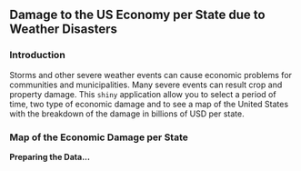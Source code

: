 ## Damage to the US Economy per State due to Weather Disasters

### Introduction
Storms and other severe weather events can cause economic problems for communities and municipalities. Many severe events can result crop and property damage. This `shiny` application allow you to select a period of time, two type of economic damage and to see a map of the United States with the breakdown of the damage in billions of USD per state.

### Map of the Economic Damage per State
__Preparing the Data...__


